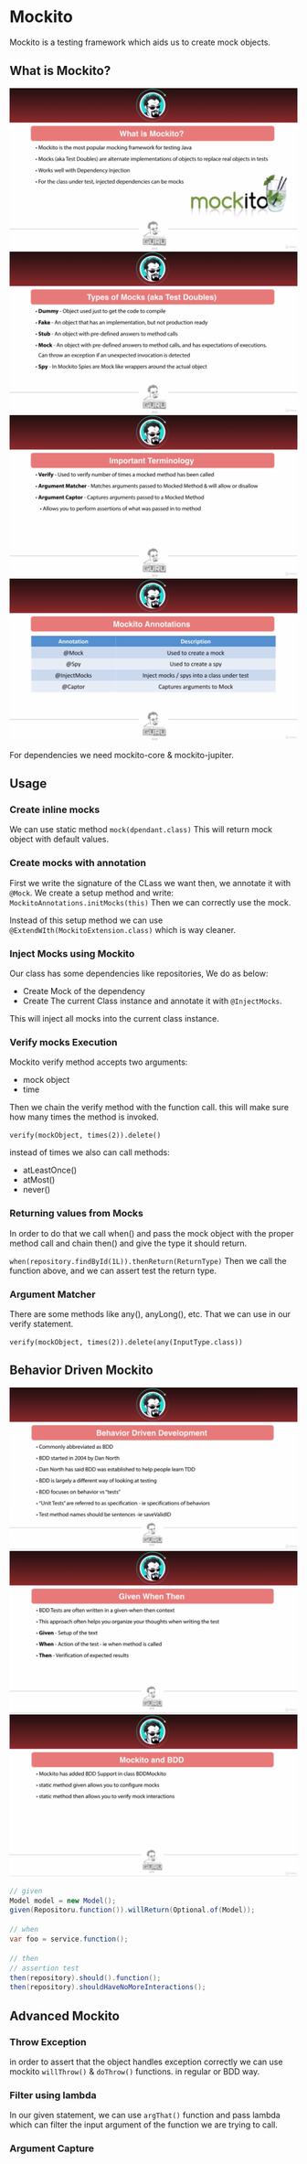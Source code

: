 # Mockito

Mockito is a testing framework which aids us to create mock objects.

## What is Mockito?

![mockito](../pics/mockito1.png)
![mockito](../pics/mockito2.png)
![mockito](../pics/mockito3.png)
![mockito](../pics/mockito4.png)

For dependencies we need mockito-core & mockito-jupiter.

## Usage

### Create inline mocks

We can use static method `mock(dpendant.class)` This will return mock object with default values.

### Create mocks with annotation

First we write the signature of the CLass we want then, we annotate it with `@Mock`. We create a setup method and write:
`MockitoAnnotations.initMocks(this)`
Then we can correctly use the mock.

Instead of this setup method we can use `@ExtendWIth(MockitoExtension.class)` which is way cleaner.

### Inject Mocks using Mockito

Our class has some dependencies like repositories, We do as below:

* Create Mock of the dependency
* Create The current Class instance and annotate it with `@InjectMocks`.

This will inject all mocks into the current class instance.

### Verify mocks Execution

Mockito verify method accepts two arguments:

* mock object
* time
  
Then we chain the verify method with the function call. this will make sure how many times the method is invoked.

`verify(mockObject, times(2)).delete()`

instead of times we also can call methods:

* atLeastOnce()
* atMost()
* never()

### Returning values from Mocks

In order to do that we call when() and pass the mock object with the proper method call and chain then() and give the type it should return.

`when(repository.findById(1L)).thenReturn(ReturnType)`
Then we call the function above, and we can assert test the return type.

### Argument Matcher

There are some methods like any(), anyLong(), etc. That we can use in our verify statement.

`verify(mockObject, times(2)).delete(any(InputType.class))`

## Behavior Driven Mockito

![BDDMOCITO](../pics/bddmock1.png)
![BDDMOCITO](../pics/bddmock2.png)
![BDDMOCITO](../pics/bddmock3.png)

```java
// given
Model model = new Model();
given(Repositoru.function()).willReturn(Optional.of(Model));

// when
var foo = service.function();

// then
// assertion test
then(repository).should().function();
then(repository).shouldHaveNoMoreInteractions();
```

## Advanced Mockito

### Throw Exception

in order to assert that the object handles exception correctly we can use mockito `willThrow()` & `doThrow()` functions.
in regular or BDD way.

### Filter using lambda

In our given statement, we can use `argThat()` function and pass lambda which can filter the input argument of the 
function we are trying to call.

### Argument Capture


